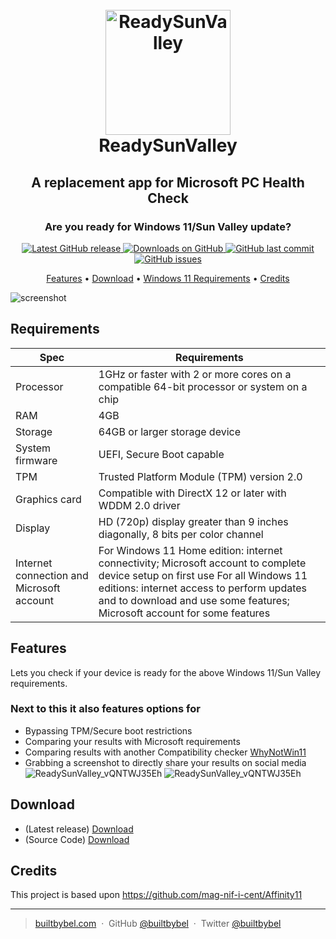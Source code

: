 
<h1 align="center">
  <br>
  <a href="http://www.builtbybel.com"><img src="https://github.com/builtbybel/ReadySunValley/blob/main/src/RSV/AppIcon.ico" alt="ReadySunValley" width="200"></a>
  <br>
  ReadySunValley
  <br>
</h1>

<h2 align="center">A replacement app for Microsoft PC Health Check</h2>
<h3 align="center">Are you ready for Windows 11/Sun Valley update?</h3>

<p align="center">
<a href="https://github.com/builtbybel/ReadySunValley/releases/latest" target="_blank">
<img alt="Latest GitHub release" src="https://img.shields.io/github/release/builtbybel/readysunvalley.svg?style=flat-square" />
</a>
	
<a href="https://github.com/builtbybel/ReadySunValley/releases" target="_blank">
<img alt="Downloads on GitHub" src="https://img.shields.io/github/downloads/builtbybel/ReadySunValley/total.svg?style=flat-square" />
</a>

<a href="https://github.com/builtbybel/ReadySunValley/commits/master">
<img src="https://img.shields.io/github/last-commit/builtbybel/readysunvalley.svg?style=flat-square&logo=github&logoColor=white"
alt="GitHub last commit">
<a href="https://github.com/builtbybel/ReadySunValley/issues">
<img src="https://img.shields.io/github/issues-raw/builtbybel/readysunvalley.svg?style=flat-square&logo=github&logoColor=white"
alt="GitHub issues">   
  

</p>

<p align="center">
  <a href="#features">Features</a> •
  <a href="#download">Download</a> •
  <a href="#requirements">Windows 11 Requirements</a> •
  <a href="#credits">Credits</a> 
</p>

![screenshot](https://github.com/builtbybel/ReadySunValley/blob/main/assets/rsv.png)

		
## Requirements
Spec|Requirements|
----|----|
Processor|1GHz or faster with 2 or more cores on a compatible 64-bit processor or system on a chip
RAM|4GB
Storage|64GB or larger storage device
System firmware|UEFI, Secure Boot capable
TPM|Trusted Platform Module (TPM) version 2.0
Graphics card|Compatible with DirectX 12 or later with WDDM 2.0 driver
Display|HD (720p) display greater than 9 inches diagonally, 8 bits per color channel
Internet connection and Microsoft account|For Windows 11 Home edition: internet connectivity; Microsoft account to complete device setup on first use For all Windows 11 editions: internet access to perform updates and to download and use some features; Microsoft account for some features
	
	
	
## Features
Lets you check if your device is ready for the above Windows 11/Sun Valley requirements.

### Next to this it also features options for
- Bypassing TPM/Secure boot restrictions
- Comparing your results with Microsoft requirements
- Comparing results with another Compatibility checker [WhyNotWin11](https://github.com/rcmaehl/WhyNotWin11)
- Grabbing a screenshot to directly share your results on social media![ReadySunValley_vQNTWJ35Eh](https://user-images.githubusercontent.com/57478606/124804519-af896580-df5a-11eb-8a5f-1f6f9e224d67.png)
![ReadySunValley_vQNTWJ35Eh](https://user-images.githubusercontent.com/57478606/124804551-b57f4680-df5a-11eb-999a-0fc5d76ad3a7.png)


	
	
## Download

- (Latest release) [Download](https://github.com/builtbybel/ReadySunValley/releases)
- (Source Code) [Download](https://github.com/builtbybel/ReadySunValley/releases) 


## Credits

This project is based upon https://github.com/mag-nif-i-cent/Affinity11

---

> [builtbybel.com](https://www.builtbybel.com) &nbsp;&middot;&nbsp;
> GitHub [@builtbybel](https://github.com/builtbybel) &nbsp;&middot;&nbsp;
> Twitter [@builtbybel](https://twitter.com/builtbybel)
